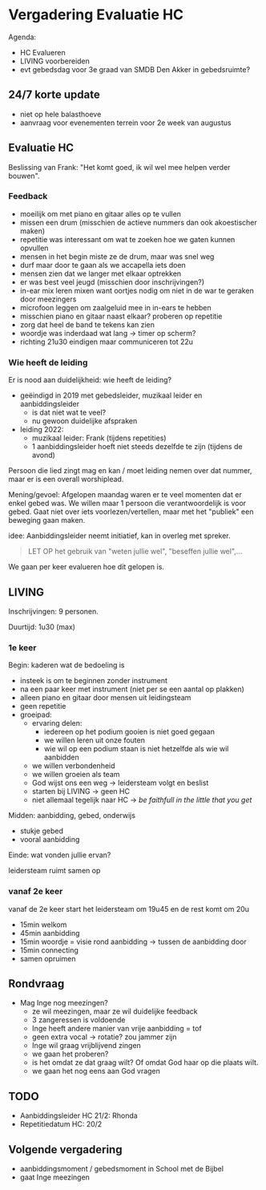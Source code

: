 # Vergadering Evaluatie HC

Agenda:

- HC Evalueren
- LIVING voorbereiden
- evt gebedsdag voor 3e graad van SMDB Den Akker in gebedsruimte?

## 24/7 korte update

- niet op hele balasthoeve
- aanvraag voor evenementen terrein voor 2e week van augustus

## Evaluatie HC

Beslissing van Frank: "Het komt goed, ik wil wel mee helpen verder bouwen".

### Feedback

- moeilijk om met piano en gitaar alles op te vullen
- missen een drum (misschien de actieve nummers dan ook akoestischer maken)
- repetitie was interessant om wat te zoeken hoe we gaten kunnen opvullen
- mensen in het begin miste ze de drum, maar was snel weg
- durf maar door te gaan als we accapella iets doen
- mensen zien dat we langer met elkaar optrekken
- er was best veel jeugd (misschien door inschrijvingen?)
- in-ear mix leren mixen want oortjes nodig om niet in de war te geraken door meezingers
- microfoon leggen om zaalgeluid mee in in-ears te hebben
- misschien piano en gitaar naast elkaar? proberen op repetitie
- zorg dat heel de band te tekens kan zien
- woordje was inderdaad wat lang -> timer op scherm?
- richting 21u30 eindigen maar communiceren tot 22u

### Wie heeft de leiding

Er is nood aan duidelijkheid: wie heeft de leiding?

- geëindigd in 2019 met gebedsleider, muzikaal leider en aanbiddingsleider
  - is dat niet wat te veel?
  - nu gewoon duidelijke afspraken
- leiding 2022:
  - muzikaal leider: Frank (tijdens repetities)
  - 1 aanbiddingsleider hoeft niet steeds dezelfde te zijn (tijdens de avond)

Persoon die lied zingt mag en kan / moet leiding nemen over dat nummer, maar er is een overall worshiplead.

Mening/gevoel: Afgelopen maandag waren er te veel momenten dat er enkel gebed was. We willen maar 1 persoon die verantwoordelijk is voor gebed. Gaat niet over iets voorlezen/vertellen, maar met het "publiek" een beweging gaan maken.

idee: Aanbiddingsleider neemt initiatief, kan in overleg met spreker.

> LET OP het gebruik van "weten jullie wel", "beseffen jullie wel",...

We gaan per keer evalueren hoe dit gelopen is.

## LIVING

Inschrijvingen: 9 personen.

Duurtijd: 1u30 (max)

### 1e keer

Begin: kaderen wat de bedoeling is

- insteek is om te beginnen zonder instrument
- na een paar keer met instrument (niet per se een aantal op plakken)
- alleen piano en gitaar door mensen uit leidingsteam
- geen repetitie
- groeipad:
  - ervaring delen:
    - iedereen op het podium gooien is niet goed gegaan
    - we willen leren uit onze fouten
    - wie wil op een podium staan is niet hetzelfde als wie wil aanbidden
  - we willen verbondenheid
  - we willen groeien als team
  - God wijst ons een weg -> leidersteam volgt en beslist
  - starten bij LIVING -> geen HC
  - niet allemaal tegelijk naar HC -> *be faithfull in the little that you get*

Midden: aanbidding, gebed, onderwijs

- stukje gebed
- vooral aanbidding

Einde: wat vonden jullie ervan?

leidersteam ruimt samen op

### vanaf 2e keer

vanaf de 2e keer start het leidersteam om 19u45 en de rest komt om 20u

- 15min welkom
- 45min aanbidding
- 15min woordje = visie rond aanbidding -> tussen de aanbidding door
- 15min connecting
- samen opruimen

## Rondvraag

- Mag Inge nog meezingen?
  - ze wil meezingen, maar ze wil duidelijke feedback
  - 3 zangeressen is voldoende
  - Inge heeft andere manier van vrije aanbidding = tof
  - geen extra vocal -> rotatie? zou jammer zijn
  - Inge wil graag vrijblijvend zingen
  - we gaan het proberen?
  - is het omdat ze dat graag wilt? Of omdat God haar op die plaats wilt.
  - we gaan het nog eens aan God vragen

## TODO

- Aanbiddingsleider HC 21/2: Rhonda
- Repetitiedatum HC: 20/2


## Volgende vergadering

- aanbiddingsmoment / gebedsmoment in School met de Bijbel
- gaat Inge meezingen
